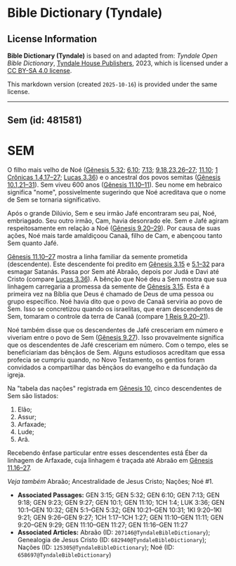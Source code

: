 # Bible Dictionary (Tyndale)

## License Information

**Bible Dictionary (Tyndale)** is based on and adapted from: _Tyndale Open Bible Dictionary_, [Tyndale House Publishers](https://tyndaleopenresources.com/), 2023, which is licensed under a [CC BY-SA 4.0 license](https://creativecommons.org/licenses/by-sa/4.0/legalcode.en).

This markdown version (created `2025-10-16`) is provided under the same license.



--------------------------------

## Sem (id: 481581)

SEM
===

O filho mais velho de Noé ([Gênesis 5\.32](https://ref.ly/Gen5:32); [6\.10](https://ref.ly/Gen6:10); [7\.13](https://ref.ly/Gen7:13); [9\.18,23,26](https://ref.ly/Gen9:18,Gen9:23,Gen9:26-Gen9:27)[–](https://ref.ly/Gen9:18)[27](https://ref.ly/Gen9:18,Gen9:23,Gen9:26-Gen9:27); [11\.10](https://ref.ly/Gen11:10); [1 Crônicas 1\.4,17](https://ref.ly/1Chr1:4,1Chr1:17-1Chr1:27)[–](https://ref.ly/1Chr1:4)[27](https://ref.ly/1Chr1:4,1Chr1:17-1Chr1:27); [Lucas 3\.36](https://ref.ly/Luke3:36)) e o ancestral dos povos semitas ([Gênesis 10\.1,21](https://ref.ly/Gen10:1,Gen10:21-Gen10:31)[–](https://ref.ly/Gen10:1)[31](https://ref.ly/Gen10:1,Gen10:21-Gen10:31)). Sem viveu 600 anos ([Gênesis 11\.10–11](https://ref.ly/Gen11:10-Gen11:11)). Seu nome em hebraico significa "nome", possivelmente sugerindo que Noé acreditava que o nome de Sem se tornaria significativo.

Após o grande Dilúvio, Sem e seu irmão Jafé encontraram seu pai, Noé, embriagado. Seu outro irmão, Cam, havia desonrado ele. Sem e Jafé agiram respeitosamente em relação a Noé ([Gênesis 9\.20–29](https://ref.ly/Gen9:20-Gen9:29)). Por causa de suas ações, Noé mais tarde amaldiçoou Canaã, filho de Cam, e abençoou tanto Sem quanto Jafé.

[Gênesis 11\.10–27](https://ref.ly/Gen11:10-Gen11:27) mostra a linha familiar da semente prometida (descendente). Este descendente foi predito em [Gênesis 3\.15](https://ref.ly/Gen3:15) e [5\.1–32](https://ref.ly/Gen5:1-Gen5:32) para esmagar Satanás. Passa por Sem até Abraão, depois por Judá e Davi até Cristo (compare [Lucas 3\.36](https://ref.ly/Luke3:36)). A bênção que Noé deu a Sem mostra que sua linhagem carregaria a promessa da semente de [Gênesis 3\.15](https://ref.ly/Gen3:15). Esta é a primeira vez na Bíblia que Deus é chamado de Deus de uma pessoa ou grupo específico. Noé havia dito que o povo de Canaã serviria ao povo de Sem. Isso se concretizou quando os israelitas, que eram descendentes de Sem, tomaram o controle da terra de Canaã (compare [1 Reis 9\.20–21](https://ref.ly/1Kgs9:20-1Kgs9:21)).

Noé também disse que os descendentes de Jafé cresceriam em número e viveriam entre o povo de Sem ([Gênesis 9\.27](https://ref.ly/Gen9:27)). Isso provavelmente significa que os descendentes de Jafé cresceriam em número. Com o tempo, eles se beneficiariam das bênçãos de Sem. Alguns estudiosos acreditam que essa profecia se cumpriu quando, no Novo Testamento, os gentios foram convidados a compartilhar das bênçãos do evangelho e da fundação da igreja.

Na "tabela das nações" registrada em [Gênesis 10](https://ref.ly/Gen10:1-Gen10:32), cinco descendentes de Sem são listados:

1. Elão;
2. Assur;
3. Arfaxade;
4. Lude;
5. Arã.

Recebendo ênfase particular entre esses descendentes está Éber da linhagem de Arfaxade, cuja linhagem é traçada até Abraão em [Gênesis 11\.16–27](https://ref.ly/Gen11:16-Gen11:27).

*Veja também* Abraão; Ancestralidade de Jesus Cristo; Nações; Noé \#1.

* **Associated Passages:** GEN 3:15; GEN 5:32; GEN 6:10; GEN 7:13; GEN 9:18; GEN 9:23; GEN 9:27; GEN 10:1; GEN 11:10; 1CH 1:4; LUK 3:36; GEN 10:1–GEN 10:32; GEN 5:1–GEN 5:32; GEN 10:21–GEN 10:31; 1KI 9:20–1KI 9:21; GEN 9:26–GEN 9:27; 1CH 1:17–1CH 1:27; GEN 11:10–GEN 11:11; GEN 9:20–GEN 9:29; GEN 11:10–GEN 11:27; GEN 11:16–GEN 11:27
* **Associated Articles:** Abraão (ID: `207146@TyndaleBibleDictionary`); Genealogia de Jesus Cristo (ID: `682940@TyndaleBibleDictionary`); Nações (ID: `125305@TyndaleBibleDictionary`); Noé (ID: `658697@TyndaleBibleDictionary`)


